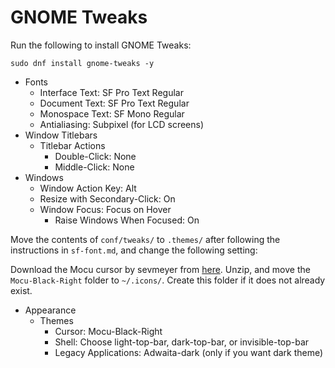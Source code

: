# GNOME Tweaks

Run the following to install GNOME Tweaks:

```
sudo dnf install gnome-tweaks -y
```

- Fonts
  - Interface Text: SF Pro Text Regular
  - Document Text: SF Pro Text Regular
  - Monospace Text: SF Mono Regular
  - Antialiasing: Subpixel (for LCD screens)
- Window Titlebars
  - Titlebar Actions
    - Double-Click: None
    - Middle-Click: None
- Windows
  - Window Action Key: Alt
  - Resize with Secondary-Click: On
  - Window Focus: Focus on Hover
    - Raise Windows When Focused: On

Move the contents of `conf/tweaks/` to `.themes/` after following the instructions in `sf-font.md`, and change the following setting:

Download the Mocu cursor by sevmeyer from [here](https://www.gnome-look.org/p/1526606). Unzip, and move the `Mocu-Black-Right` folder to `~/.icons/`. Create this folder if it does not already exist.

- Appearance
  - Themes
    - Cursor: Mocu-Black-Right
    - Shell: Choose light-top-bar, dark-top-bar, or invisible-top-bar
    - Legacy Applications: Adwaita-dark (only if you want dark theme)    
